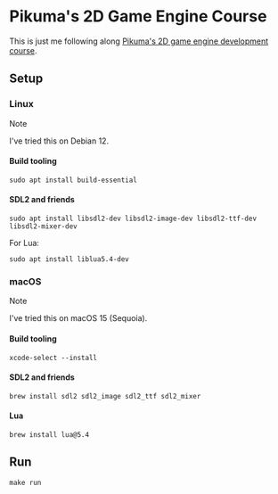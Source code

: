 # Pikuma's 2D Game Engine Course

This is just me following along [Pikuma's 2D game engine development course](https://pikuma.com/courses/cpp-2d-game-engine-development).

## Setup

### Linux

> [!NOTE]
> I've tried this on Debian 12.

#### Build tooling

```
sudo apt install build-essential
```

#### SDL2 and friends

```
sudo apt install libsdl2-dev libsdl2-image-dev libsdl2-ttf-dev libsdl2-mixer-dev
```

For Lua:

```
sudo apt install liblua5.4-dev
```

### macOS

> [!NOTE]
> I've tried this on macOS 15 (Sequoia).

#### Build tooling

```
xcode-select --install
```

#### SDL2 and friends

```
brew install sdl2 sdl2_image sdl2_ttf sdl2_mixer
```

#### Lua

```
brew install lua@5.4
```

## Run

```
make run
```
